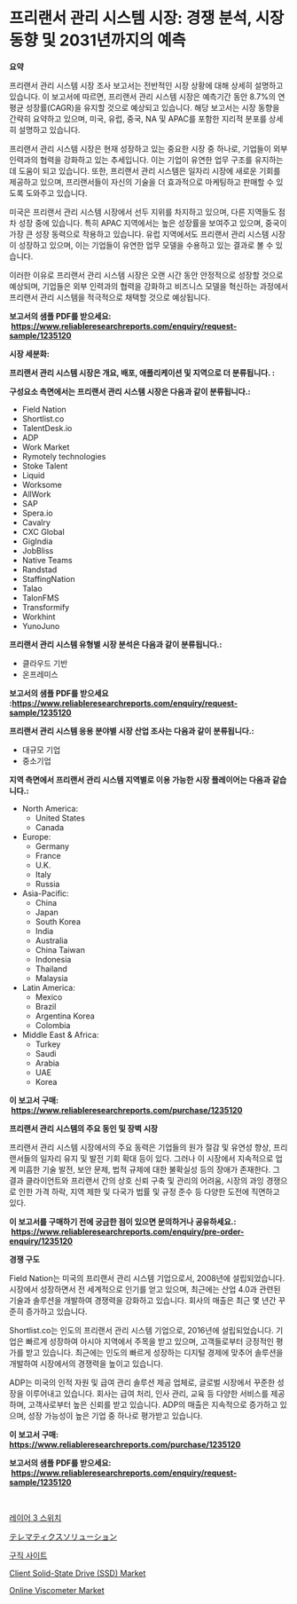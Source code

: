 <p><h1>프리랜서 관리 시스템 시장: 경쟁 분석, 시장 동향 및 2031년까지의 예측</h1></p><p><strong>요약</strong></p>
<p><p>프리랜서 관리 시스템 시장 조사 보고서는 전반적인 시장 상황에 대해 상세히 설명하고 있습니다. 이 보고서에 따르면, 프리랜서 관리 시스템 시장은 예측기간 동안 8.7%의 연평균 성장률(CAGR)을 유지할 것으로 예상되고 있습니다. 해당 보고서는 시장 동향을 간략히 요약하고 있으며, 미국, 유럽, 중국, NA 및 APAC를 포함한 지리적 분포를 상세히 설명하고 있습니다.</p><p>프리랜서 관리 시스템 시장은 현재 성장하고 있는 중요한 시장 중 하나로, 기업들이 외부 인력과의 협력을 강화하고 있는 추세입니다. 이는 기업이 유연한 업무 구조를 유지하는 데 도움이 되고 있습니다. 또한, 프리랜서 관리 시스템은 일자리 시장에 새로운 기회를 제공하고 있으며, 프리랜서들이 자신의 기술을 더 효과적으로 마케팅하고 판매할 수 있도록 도와주고 있습니다.</p><p>미국은 프리랜서 관리 시스템 시장에서 선두 지위를 차지하고 있으며, 다른 지역들도 점차 성장 중에 있습니다. 특히 APAC 지역에서는 높은 성장률을 보여주고 있으며, 중국이 가장 큰 성장 동력으로 작용하고 있습니다. 유럽 지역에서도 프리랜서 관리 시스템 시장이 성장하고 있으며, 이는 기업들이 유연한 업무 모델을 수용하고 있는 결과로 볼 수 있습니다.</p><p>이러한 이유로 프리랜서 관리 시스템 시장은 오랜 시간 동안 안정적으로 성장할 것으로 예상되며, 기업들은 외부 인력과의 협력을 강화하고 비즈니스 모델을 혁신하는 과정에서 프리랜서 관리 시스템을 적극적으로 채택할 것으로 예상됩니다.</p></p>
<p><strong>보고서의 샘플 PDF를 받으세요: &nbsp;<a href="https://www.reliableresearchreports.com/enquiry/request-sample/1235120">https://www.reliableresearchreports.com/enquiry/request-sample/1235120</a></strong></p>
<p><strong>시장 세분화:</strong></p>
<p><strong> 프리랜서 관리 시스템 시장은 개요, 배포, 애플리케이션 및 지역으로 더 분류됩니다. :</strong></p>
<p><strong>구성요소 측면에서는 프리랜서 관리 시스템 시장은 다음과 같이 분류됩니다.:</strong></p>
<p><ul><li>Field Nation</li><li>Shortlist.co</li><li>TalentDesk.io</li><li>ADP</li><li>Work Market</li><li>Rymotely technologies</li><li>Stoke Talent</li><li>Liquid</li><li>Worksome</li><li>AllWork</li><li>SAP</li><li>Spera.io</li><li>Cavalry</li><li>CXC Global</li><li>GigIndia</li><li>JobBliss</li><li>Native Teams</li><li>Randstad</li><li>StaffingNation</li><li>Talao</li><li>TalonFMS</li><li>Transformify</li><li>Workhint</li><li>YunoJuno</li></ul></p>
<p><strong> 프리랜서 관리 시스템 유형별 시장 분석은 다음과 같이 분류됩니다.:</strong></p>
<p><ul><li>클라우드 기반</li><li>온프레미스</li></ul></p>
<p><strong>보고서의 샘플 PDF를 받으세요 :<a href="https://www.reliableresearchreports.com/enquiry/request-sample/1235120">https://www.reliableresearchreports.com/enquiry/request-sample/1235120</a></strong></p>
<p><strong> 프리랜서 관리 시스템 응용 분야별 시장 산업 조사는 다음과 같이 분류됩니다.:</strong></p>
<p><ul><li>대규모 기업</li><li>중소기업</li></ul></p>
<p><strong>지역 측면에서 프리랜서 관리 시스템 지역별로 이용 가능한 시장 플레이어는 다음과 같습니다.:</strong></p>
<p><ul>
    <li>
        North America:
        <ul>
            <li>United States</li>
            <li>Canada</li>
        </ul>
    </li>
    <li>
        Europe:
        <ul>
            <li>Germany</li>
            <li>France</li>
            <li>U.K.</li>
            <li>Italy</li>
            <li>Russia</li>
        </ul>
    </li>
    <li>
        Asia-Pacific:
        <ul>
            <li>China</li>
            <li>Japan</li>
            <li>South Korea</li>
            <li>India</li>
            <li>Australia</li>
            <li>China Taiwan</li>
            <li>Indonesia</li>
            <li>Thailand</li>
            <li>Malaysia</li>
        </ul>
    </li>
    <li>
        Latin America:
        <ul>
            <li>Mexico</li>
            <li>Brazil</li>
            <li>Argentina Korea</li>
            <li>Colombia</li>
        </ul>
    </li>
    <li>
        Middle East & Africa:
        <ul>
            <li>Turkey</li>
            <li>Saudi</li>
            <li>Arabia</li>
            <li>UAE</li>
            <li>Korea</li>
        </ul>
    </li>
    </ul></p>
<p><strong>이 보고서 구매: &nbsp;<a href="https://www.reliableresearchreports.com/purchase/1235120">https://www.reliableresearchreports.com/purchase/1235120</a></strong></p>
<p><strong>프리랜서 관리 시스템의 주요 동인 및 장벽 시장</strong></p>
<p><p>프리랜서 관리 시스템 시장에서의 주요 동력은 기업들의 원가 절감 및 유연성 향상, 프리랜서들의 일자리 유지 및 발전 기회 확대 등이 있다. 그러나 이 시장에서 지속적으로 업계 미흡한 기술 발전, 보안 문제, 법적 규제에 대한 불확실성 등의 장애가 존재한다. 그 결과 클라이언트와 프리랜서 간의 상호 신뢰 구축 및 관리의 어려움, 시장의 과잉 경쟁으로 인한 가격 하락, 지역 제한 및 다국가 법률 및 규정 준수 등 다양한 도전에 직면하고 있다.</p></p>
<p><strong>이 보고서를 구매하기 전에 궁금한 점이 있으면 문의하거나 공유하세요.: &nbsp;<a href="https://www.reliableresearchreports.com/enquiry/pre-order-enquiry/1235120">https://www.reliableresearchreports.com/enquiry/pre-order-enquiry/1235120</a></strong></p>
<p><strong>경쟁 구도</strong></p>
<p><p>Field Nation는 미국의 프리랜서 관리 시스템 기업으로서, 2008년에 설립되었습니다. 시장에서 성장하면서 전 세계적으로 인기를 얻고 있으며, 최근에는 산업 4.0과 관련된 기술과 솔루션을 개발하여 경쟁력을 강화하고 있습니다. 회사의 매출은 최근 몇 년간 꾸준히 증가하고 있습니다.</p><p>Shortlist.co는 인도의 프리랜서 관리 시스템 기업으로, 2016년에 설립되었습니다. 기업은 빠르게 성장하여 아시아 지역에서 주목을 받고 있으며, 고객들로부터 긍정적인 평가를 받고 있습니다. 최근에는 인도의 빠르게 성장하는 디지털 경제에 맞추어 솔루션을 개발하여 시장에서의 경쟁력을 높이고 있습니다.</p><p>ADP는 미국의 인적 자원 및 급여 관리 솔루션 제공 업체로, 글로벌 시장에서 꾸준한 성장을 이루어내고 있습니다. 회사는 급여 처리, 인사 관리, 교육 등 다양한 서비스를 제공하며, 고객사로부터 높은 신뢰를 받고 있습니다. ADP의 매출은 지속적으로 증가하고 있으며, 성장 가능성이 높은 기업 중 하나로 평가받고 있습니다.</p></p>
<p><strong>이 보고서 구매: &nbsp; <a href="https://www.reliableresearchreports.com/purchase/1235120">https://www.reliableresearchreports.com/purchase/1235120</a></strong></p>
<p><strong>보고서의 샘플 PDF를 받으세요: &nbsp;<a href="https://www.reliableresearchreports.com/enquiry/request-sample/1235120">https://www.reliableresearchreports.com/enquiry/request-sample/1235120</a></strong><strong></strong></p>
<p>&nbsp;</p>
<p><p><a href="https://medium.com/@marcpascual04/%EB%A0%88%EC%9D%B4%EC%96%B4-3-%EC%8A%A4%EC%9C%84%EC%B9%98-%EC%8B%9C%EC%9E%A5-%EA%B2%BD%EC%9F%81-%EB%B6%84%EC%84%9D-%EC%8B%9C%EC%9E%A5-%EB%8F%99%ED%96%A5-%EB%B0%8F-2031%EB%85%84%EA%B9%8C%EC%A7%80%EC%9D%98-%EC%98%88%EC%B8%A1-42f4217f12ff">레이어 3 스위치</a></p><p><a href="https://github.com/jkjreqjscoxx7/Market-Research-Report-List-1/blob/main/672434812896.md">テレマティクスソリューション</a></p><p><a href="https://github.com/nuekbpymrrz5/Market-Research-Report-List-1/blob/main/509428011921.md">구직 사이트</a></p><p><a href="https://github.com/yoshih12/Market-Research-Report-List-2/blob/main/client-solid-state-drive-ssd-market.md">Client Solid-State Drive (SSD) Market</a></p><p><a href="https://view.publitas.com/reportprime-1/online-viscometer-market-growth-market-trends-covid-19-impact-and-forecasts-for-period-from-2024-2031/">Online Viscometer Market</a></p></p>